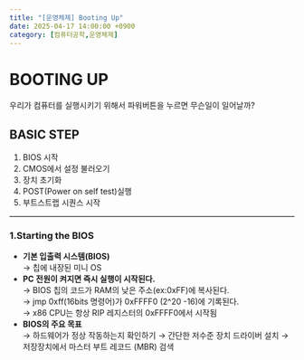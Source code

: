 ```yaml
---
title: "[운영체제] Booting Up"
date: 2025-04-17 14:00:00 +0900
category: [컴퓨터공학,운영체제]
---
```

# BOOTING UP
우리가 컴퓨터를 실행시키기 위해서 파워버튼을 누르면 무슨일이 일어날까?  

## BASIC STEP
1. BIOS 시작
2. CMOS에서 설정 불러오기
3. 장치 초기화
4. POST(Power on self test)실행
5. 부트스트랩 시퀀스 시작

<hr style="border: none; border-top: 1px solid #ccc; height: 1px; width: 100%">  

### 1.Starting the BIOS
+ **기본 입출력 시스템(BIOS)**  
    → 칩에 내장된 미니 OS  
+ **PC 전원이 켜지면 즉시 실행이 시작된다.**  
    → BIOS 칩의 코드가 RAM의 낮은 주소(ex:0xFF)에 복사된다.  
    → jmp 0xff(16bits 명령어)가 0xFFFF0 (2^20 -16)에 기록된다.  
    → x86 CPU는 항상 RIP 레지스터의 0xFFFF0에서 시작됨
+ **BIOS의 주요 목표**  
    → 하드웨어가 정상 작동하는지 확인하기
    → 간단한 저수준 장치 드라이버 설치
    → 저장장치에서 마스터 부트 레코드 (MBR) 검색